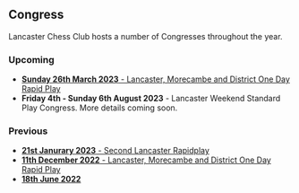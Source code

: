 ## Congress

Lancaster Chess Club hosts a number of Congresses throughout the year.

### Upcoming
- [**Sunday 26th March 2023** - Lancaster, Morecambe and District One Day Rapid Play](/congress/20230326.html)
- **Friday 4th - Sunday 6th August 2023** - Lancaster Weekend Standard Play Congress. More details coming soon.

### Previous
- [**21st Janurary 2023** - Second Lancaster Rapidplay](/congress/20230121.html)
- [**11th December 2022** - Lancaster, Morecambe and District One Day Rapid Play](/congress/20221211.html)
- [**18th June 2022**](/congress-20220618.html)
